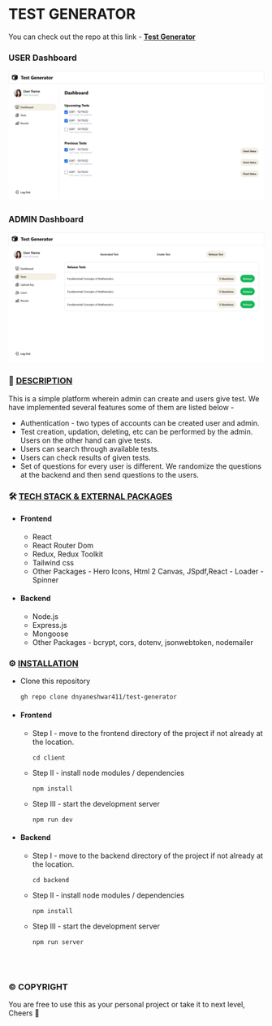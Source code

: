 # TEST GENERATOR
You can check out the repo at this link - <a href="https://test-generator-sandy.vercel.app/"><strong>Test Generator</strong></a>
 
### USER Dashboard
<img src="client/public/UI_user.png"/>

### ADMIN Dashboard
<img src="client/public/UI_admin.png"/>


### 📝 <u>DESCRIPTION</u>

This is a simple platform wherein admin can create and users give test. We have implemented several features some of them are listed below -
* Authentication - two types of accounts can be created user and admin.
* Test creation, updation, deleting, etc can be performed by the admin. Users on the other hand can give tests.
* Users can search through available tests.
* Users can check results of given tests.
* Set of questions for every user is different. We randomize the questions at the backend and then send questions to the users.

### 🛠️ <u>TECH STACK & EXTERNAL PACKAGES</u>

* #### Frontend
  * React
  * React Router Dom
  * Redux, Redux Toolkit
  * Tailwind css
  * Other Packages - Hero Icons, Html 2 Canvas, JSpdf,React - Loader - Spinner
  
* #### Backend
  * Node.js
  * Express.js
  * Mongoose
  * Other Packages - bcrypt, cors, dotenv, jsonwebtoken, nodemailer

### ⚙️ <u>INSTALLATION</u>

  * Clone this repository
    ```
    gh repo clone dnyaneshwar411/test-generator
    ```
* #### Frontend
  * Step I - move to the frontend directory of the project if not already at the location.
    ```
    cd client
    ```

  * Step II - install node modules / dependencies
    ```
    npm install
    ```

  * Step III - start the development server
    ```
    npm run dev
    ```

* #### Backend
  * Step I - move to the backend directory of the project if not already at the location.
    ```
    cd backend
    ```

  * Step II - install node modules / dependencies
    ```
    npm install
    ```
  * Step III - start the development server
    ```
    npm run server
    ```

<br/>
<br/>

### © COPYRIGHT
You are free to use this as your personal project or take it to next level, Cheers 🍻